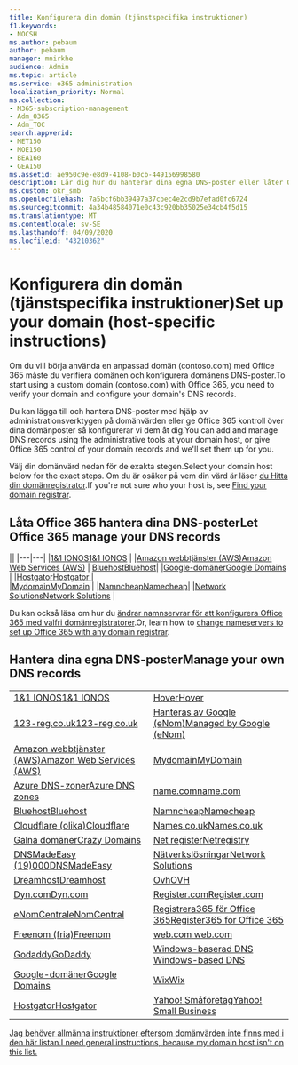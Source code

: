 ```yaml
---
title: Konfigurera din domän (tjänstspecifika instruktioner)
f1.keywords:
- NOCSH
ms.author: pebaum
author: pebaum
manager: mnirkhe
audience: Admin
ms.topic: article
ms.service: o365-administration
localization_priority: Normal
ms.collection:
- M365-subscription-management
- Adm_O365
- Adm_TOC
search.appverid:
- MET150
- MOE150
- BEA160
- GEA150
ms.assetid: ae950c9e-e8d9-4108-b0cb-449156998580
description: Lär dig hur du hanterar dina egna DNS-poster eller låter Office 365 hantera dina DNS-poster åt dig.
ms.custom: okr_smb
ms.openlocfilehash: 7a5bcf6bb39497a37cbec4e2cd9b7efad0fc6724
ms.sourcegitcommit: 4a34b48584071e0c43c920bb35025e34cb4f5d15
ms.translationtype: MT
ms.contentlocale: sv-SE
ms.lasthandoff: 04/09/2020
ms.locfileid: "43210362"
---
```

# <a name="set-up-your-domain-host-specific-instructions"></a><span data-ttu-id="97a81-103">Konfigurera din domän (tjänstspecifika instruktioner)</span><span class="sxs-lookup"><span data-stu-id="97a81-103">Set up your domain (host-specific instructions)</span></span>

<span data-ttu-id="97a81-104">Om du vill börja använda en anpassad domän (contoso.com) med Office 365 måste du verifiera domänen och konfigurera domänens DNS-poster.</span><span class="sxs-lookup"><span data-stu-id="97a81-104">To start using a custom domain (contoso.com) with Office 365, you need to verify your domain and configure your domain's DNS records.</span></span> 
  
<span data-ttu-id="97a81-105">Du kan lägga till och hantera DNS-poster med hjälp av administrationsverktygen på domänvärden eller ge Office 365 kontroll över dina domänposter så konfigurerar vi dem åt dig.</span><span class="sxs-lookup"><span data-stu-id="97a81-105">You can add and manage DNS records using the administrative tools at your domain host, or give Office 365 control of your domain records and we'll set them up for you.</span></span>
  
<span data-ttu-id="97a81-106">Välj din domänvärd nedan för de exakta stegen.</span><span class="sxs-lookup"><span data-stu-id="97a81-106">Select your domain host below for the exact steps.</span></span> <span data-ttu-id="97a81-107">Om du är osäker på vem din värd är läser [du Hitta din domänregistrator](find-your-domain-registrar.md).</span><span class="sxs-lookup"><span data-stu-id="97a81-107">If you're not sure who your host is, see [Find your domain registrar](find-your-domain-registrar.md).</span></span>
  

## <a name="let-office-365-manage-your-dns-records"></a><span data-ttu-id="97a81-108">Låta Office 365 hantera dina DNS-poster</span><span class="sxs-lookup"><span data-stu-id="97a81-108">Let Office 365 manage your DNS records</span></span>

||
|---|---|
|[<span data-ttu-id="97a81-109">1&1 IONOS</span><span class="sxs-lookup"><span data-stu-id="97a81-109">1&1 IONOS</span></span>](../dns/change-nameservers-at-1-1-internet.md) |
|[<span data-ttu-id="97a81-110">Amazon webbtjänster (AWS)</span><span class="sxs-lookup"><span data-stu-id="97a81-110">Amazon Web Services (AWS)</span></span>](../dns/change-nameservers-at-aws.md) |
 [<span data-ttu-id="97a81-111">Bluehost</span><span class="sxs-lookup"><span data-stu-id="97a81-111">Bluehost</span></span>](../dns/change-nameservers-at-bluehost.md)|
|[<span data-ttu-id="97a81-112">Google-domäner</span><span class="sxs-lookup"><span data-stu-id="97a81-112">Google   Domains</span></span>](../dns/change-nameservers-at-google-domains.md) |
|[<span data-ttu-id="97a81-113">Hostgator</span><span class="sxs-lookup"><span data-stu-id="97a81-113">Hostgator   </span></span>](../dns/change-nameservers-at-hostgator.md)  |  
|[<span data-ttu-id="97a81-114">Mydomain</span><span class="sxs-lookup"><span data-stu-id="97a81-114">MyDomain</span></span>](../dns/change-nameservers-at-mydomain.md) | 
|[<span data-ttu-id="97a81-115">Namncheap</span><span class="sxs-lookup"><span data-stu-id="97a81-115">Namecheap</span></span>](../dns/change-nameservers-at-namecheap.md)|
|[<span data-ttu-id="97a81-116">Network Solutions</span><span class="sxs-lookup"><span data-stu-id="97a81-116">Network Solutions</span></span>](../dns/change-nameservers-at-network-solutions.md) |  

<span data-ttu-id="97a81-117">Du kan också läsa om hur du [ändrar namnservrar för att konfigurera Office 365 med valfri domänregistratorer](change-nameservers-at-any-domain-registrar.md).</span><span class="sxs-lookup"><span data-stu-id="97a81-117">Or, learn how to [change nameservers to set up Office 365 with any domain registrar](change-nameservers-at-any-domain-registrar.md).</span></span>

## <a name="manage-your-own-dns-records"></a><span data-ttu-id="97a81-118">Hantera dina egna DNS-poster</span><span class="sxs-lookup"><span data-stu-id="97a81-118">Manage your own DNS records</span></span>

|                           |                          |
|---------------------------|--------------------------|
| [<span data-ttu-id="97a81-119">1&1 IONOS</span><span class="sxs-lookup"><span data-stu-id="97a81-119">1&1 IONOS</span></span>](../dns/create-dns-records-at-1-1-internet.md) | [<span data-ttu-id="97a81-120">Hover</span><span class="sxs-lookup"><span data-stu-id="97a81-120">Hover</span></span>](../dns/create-dns-records-at-hover.md) |
| [<span data-ttu-id="97a81-121">123-reg.co.uk</span><span class="sxs-lookup"><span data-stu-id="97a81-121">123-reg.co.uk</span></span>](../dns/create-dns-records-at-123-reg-co-uk.md) | [<span data-ttu-id="97a81-122">Hanteras av Google (eNom)</span><span class="sxs-lookup"><span data-stu-id="97a81-122">Managed   by Google (eNom)</span></span>](../dns/create-dns-records-for-domain-managed-by-google-enom.md)|
| [<span data-ttu-id="97a81-123">Amazon webbtjänster (AWS)</span><span class="sxs-lookup"><span data-stu-id="97a81-123">Amazon Web Services (AWS)</span></span>](../dns/create-dns-records-at-aws.md) | [<span data-ttu-id="97a81-124">Mydomain</span><span class="sxs-lookup"><span data-stu-id="97a81-124">MyDomain</span></span>](../dns/create-dns-records-at-mydomain.md) |
| [<span data-ttu-id="97a81-125">Azure DNS-zoner</span><span class="sxs-lookup"><span data-stu-id="97a81-125">Azure DNS zones</span></span>](../dns/create-dns-records-for-azure-dns-zones.md) | [<span data-ttu-id="97a81-126">name.com</span><span class="sxs-lookup"><span data-stu-id="97a81-126">name.com</span></span>](../dns/create-dns-records-at-name-com.md) |
| [<span data-ttu-id="97a81-127">Bluehost</span><span class="sxs-lookup"><span data-stu-id="97a81-127">Bluehost</span></span>](../dns/create-dns-records-at-bluehost.md) | [<span data-ttu-id="97a81-128">Namncheap</span><span class="sxs-lookup"><span data-stu-id="97a81-128">Namecheap</span></span>](../dns/create-dns-records-at-namecheap.md)|
| [<span data-ttu-id="97a81-129">Cloudflare (olika)</span><span class="sxs-lookup"><span data-stu-id="97a81-129">Cloudflare</span></span>](../dns/create-dns-records-at-cloudflare.md)| [<span data-ttu-id="97a81-130">Names.co.uk</span><span class="sxs-lookup"><span data-stu-id="97a81-130">Names.co.uk</span></span>](../dns/create-dns-records-at-names-co-uk.md) |
|  [<span data-ttu-id="97a81-131">Galna domäner</span><span class="sxs-lookup"><span data-stu-id="97a81-131">Crazy Domains</span></span>](../dns/create-dns-records-at-crazy-domains.md)| [<span data-ttu-id="97a81-132">Net register</span><span class="sxs-lookup"><span data-stu-id="97a81-132">Netregistry</span></span>](../dns/create-dns-records-at-netregistry.md) |
|[<span data-ttu-id="97a81-133">DNSMadeEasy (19)000</span><span class="sxs-lookup"><span data-stu-id="97a81-133">DNSMadeEasy</span></span>](../dns/create-dns-records-at-dnsmadeeasy.md) | [<span data-ttu-id="97a81-134">Nätverkslösningar</span><span class="sxs-lookup"><span data-stu-id="97a81-134">Network   Solutions</span></span>](../dns/create-dns-records-at-network-solutions.md) |
|[<span data-ttu-id="97a81-135">Dreamhost</span><span class="sxs-lookup"><span data-stu-id="97a81-135">Dreamhost</span></span>](../dns/create-dns-records-at-dreamhost.md)  | [<span data-ttu-id="97a81-136">Ovh</span><span class="sxs-lookup"><span data-stu-id="97a81-136">OVH</span></span>](../dns/create-dns-records-at-ovh.md) |
|  [<span data-ttu-id="97a81-137">Dyn.com</span><span class="sxs-lookup"><span data-stu-id="97a81-137">Dyn.com</span></span>](../dns/create-dns-records-at-dyn-com.md) | [<span data-ttu-id="97a81-138">Register.com</span><span class="sxs-lookup"><span data-stu-id="97a81-138">Register.com</span></span>](../dns/create-dns-records-at-register-com.md) |
| [<span data-ttu-id="97a81-139">eNomCentral</span><span class="sxs-lookup"><span data-stu-id="97a81-139">eNomCentral</span></span>](../dns/create-dns-records-at-enomcentral.md)| [<span data-ttu-id="97a81-140">Registrera365 för Office 365</span><span class="sxs-lookup"><span data-stu-id="97a81-140">Register365 for Office 365</span></span>](../dns/create-dns-records-at-register365.md)  |
| [<span data-ttu-id="97a81-141">Freenom (fria)</span><span class="sxs-lookup"><span data-stu-id="97a81-141">Freenom</span></span>](../dns/create-dns-records-at-freenom.md) | [<span data-ttu-id="97a81-142">web.com</span><span class="sxs-lookup"><span data-stu-id="97a81-142"> web.com </span></span>](../dns/create-dns-records-at-web-com.md)|
|[<span data-ttu-id="97a81-143">Godaddy</span><span class="sxs-lookup"><span data-stu-id="97a81-143">GoDaddy</span></span>](../dns/create-dns-records-at-godaddy.md)|[<span data-ttu-id="97a81-144">Windows-baserad DNS</span><span class="sxs-lookup"><span data-stu-id="97a81-144"> Windows-based DNS</span></span>](../dns/create-dns-records-using-windows-based-dns.md)   |
| [<span data-ttu-id="97a81-145">Google-domäner</span><span class="sxs-lookup"><span data-stu-id="97a81-145">Google Domains</span></span>](../dns/create-dns-records-at-google-domains.md) |[<span data-ttu-id="97a81-146">Wix</span><span class="sxs-lookup"><span data-stu-id="97a81-146">Wix</span></span>](../dns/create-dns-records-at-wix.md) |
|[<span data-ttu-id="97a81-147">Hostgator</span><span class="sxs-lookup"><span data-stu-id="97a81-147">Hostgator</span></span>](../dns/create-dns-records-at-hostgator.md)  | [<span data-ttu-id="97a81-148">Yahoo!   Småföretag</span><span class="sxs-lookup"><span data-stu-id="97a81-148">Yahoo!   Small Business</span></span>](../dns/create-dns-records-at-yahoo-small-business.md)  |

[<span data-ttu-id="97a81-149">Jag behöver allmänna instruktioner eftersom domänvärden inte finns med i den här listan.</span><span class="sxs-lookup"><span data-stu-id="97a81-149">I need general instructions, because my domain host isn't on this list. </span></span>](create-dns-records-at-any-dns-hosting-provider.md)
   
